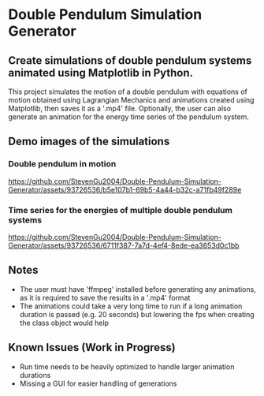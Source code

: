 # Double Pendulum Simulation Generator

## Create simulations of double pendulum systems animated using Matplotlib in Python.

This project simulates the motion of a double pendulum with equations of motion obtained using Lagrangian Mechanics and animations created using Matplotlib, then saves it as a '.mp4' file. Optionally, the user can also generate an animation for the energy time series of the pendulum system. 

## Demo images of the simulations
### Double pendulum in motion
https://github.com/StevenGu2004/Double-Pendulum-Simulation-Generator/assets/93726536/b5e107b1-69b5-4a44-b32c-a71fb49f289e

### Time series for the energies of multiple double pendulum systems
https://github.com/StevenGu2004/Double-Pendulum-Simulation-Generator/assets/93726536/6711f387-7a7d-4ef4-8ede-ea3653d0c1bb

## Notes
- The user must have 'ffmpeg' installed before generating any animations, as it is required to save the results in a '.mp4' format
- The animations could take a very long time to run if a long animation duration is passed (e.g. 20 seconds) but lowering the fps when creating the class object would help


## Known Issues (Work in Progress)
- Run time needs to be heavily optimized to handle larger animation durations
- Missing a GUI for easier handling of generations

